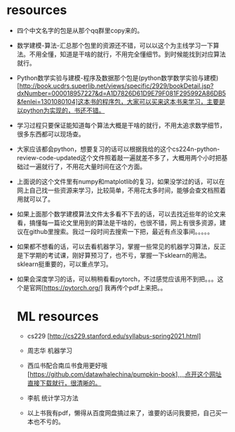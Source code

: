  # resources



* 四个中文名字的包是从那个qq群里copy来的。

* 数学建模-算法-汇总那个包里的资源还不错，可以以这个为主线学习一下算法。不用全懂，知道是干啥的就行，不用完全懂细节。到时候能找到对应算法就行。

* Python数学实验与建模-程序及数据那个包是(python数学数学实验与建模)[http://book.ucdrs.superlib.net/views/specific/2929/bookDetail.jsp?dxNumber=000018957227&d=A1D7826D61D9E79F081F295992A86DB5&fenlei=1301080104]这本书的程序包，大家可以买来这本书来学习，主要是以python为实现的，书还不错。

* 学习过程只要保证能知道每个算法大概是干啥的就行，不用太追求数学细节，很多东西都可以现场查。

* 大家应该都会python，想要复习的话可以根据我给的这个cs224n-python-review-code-updated这个文件照着敲一遍就差不多了，大概用两个小时把基础过一遍就行了，不用花大量时间在这个方面。

* 上面说的这个文件里有numpy和matplotlib的复习，如果没学过的话，可以在网上自己找一些资源来学习，比较简单，不用花太多时间，能够会查文档照着用就可以了。

* 如果上面那个数学建模算法文件太多看不下去的话，可以去找近些年的论文来看，搞懂每一篇论文里用到的算法是干啥的，也很不错，网上有很多资源，建议在github里搜索。我过一段时间去搜索一下把，最近有点没事间。。。。。

* 如果都不想看的话，可以去看机器学习，掌握一些常见的机器学习算法，反正是下学期的考试课，刚好算预习了，也不亏，掌握一下sklearn的用法。sklearn挺重要的，可以重点学习。

* 如果会深度学习的话，可以稍稍看看pytorch，不过感觉应该用不到把。。。这个是官网[https://pytorch.org/]  我再传个pdf上来把。。

  # ML resources

  * cs229 [http://cs229.stanford.edu/syllabus-spring2021.html]

  * 周志华 机器学习
  * 西瓜书配合南瓜书食用更好哦[https://github.com/datawhalechina/pumpkin-book],,,,点开这个网址直接下载就行，很清晰的。

  * 李航 统计学习方法

  * 以上书我有pdf，懒得从百度网盘搞过来了，谁要的话问我要把，自己买一本也不亏的。

    